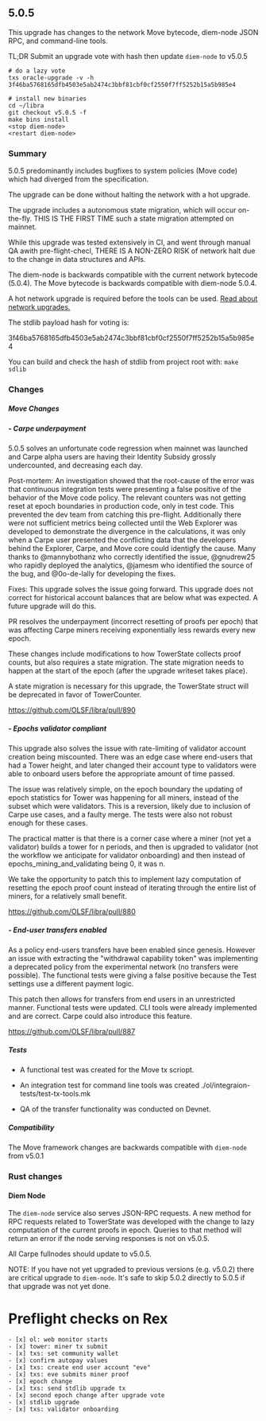## 5.0.5

This upgrade has changes to the network Move bytecode, diem-node JSON RPC, and command-line tools.

TL;DR Submit an upgrade vote with hash then update `diem-node` to v5.0.5

```
# do a lazy vote
txs oracle-upgrade -v -h 3f46ba5768165dfb4503e5ab2474c3bbf81cbf0cf2550f7ff5252b15a5b985e4

# install new binaries
cd ~/libra
git checkout v5.0.5 -f
make bins install
<stop diem-node>
<restart diem-node>

```

### Summary

5.0.5 predominantly includes bugfixes to system policies (Move code) which had diverged from the specification.

The upgrade can be done without halting the network with a hot upgrade.

The upgrade includes a autonomous state migration, which will occur on-the-fly. THIS IS THE FIRST TIME such a state migration attempted on mainnet.

While this upgrade was tested extensively in CI, and went through manual QA awith pre-flight-checl, THERE IS A NON-ZERO RISK of network halt due to the change in data structures and APIs.

The diem-node is backwards compatible with the current network bytecode (5.0.4).
The Move bytecode is backwards compatible with diem-node 5.0.4.

A hot network upgrade is required before the tools can be used. [Read about network upgrades.](../documentation/network-upgrades/upgrades.md)

The stdlib payload hash for voting is:

3f46ba5768165dfb4503e5ab2474c3bbf81cbf0cf2550f7ff5252b15a5b985e4

You can build and check the hash of stdlib from project root with: `make sdlib`

### Changes

##### Move Changes
##### - Carpe underpayment
5.0.5 solves an unfortunate code regression when mainnet was launched and Carpe alpha users are having their Identity Subsidy grossly undercounted, and decreasing each day.

Post-mortem:
An investigation showed that the root-cause of the error was that continuous integration tests were presenting a false positive of the behavior of the Move code policy. The relevant counters was not getting reset at epoch boundaries in production code, only in test code. This prevented the dev team from catching this pre-flight. Additionally there were not sufficient metrics being collected until the Web Explorer was developed to demonstrate the divergence in the calculations, it was only when a Carpe user presented the conflicting data that the developers behind the Explorer, Carpe, and Move core could identigfy the cause. Many thanks to @mannybothanz who correctly identified the issue, @gnudrew25 who rapidly deployed the analytics, @jamesm who identified the source of the bug, and @0o-de-lally for developing the fixes.

Fixes:
This upgrade solves the issue going forward. This upgrade does not correct for historical account balances that are below what was expected. A future upgrade will do this.

PR resolves the underpayment (incorrect resetting of proofs per epoch) that was affecting Carpe miners receiving exponentially less rewards every new epoch.

These changes include modifications to how TowerState collects proof counts, but also requires a state migration. The state migration needs to happen at the start of the epoch (after the upgrade writeset takes place).

A state migration is necessary for this upgrade, the TowerState struct will be deprecated in favor of TowerCounter.

https://github.com/OLSF/libra/pull/890

##### - Epochs validator compliant

This upgrade also solves the issue with rate-limiting of validator account creation being miscounted. There was an edge case where end-users that had a Tower height, and later changed their account type to validators were able to onboard users before the appropriate amount of time passed.

The issue was relatively simple, on the epoch boundary the updating of epoch statistics for Tower was happening for all miners, instead of the subset which were validators. This is a reversion, likely due to inclusion of Carpe use cases, and a faulty merge. The tests were also not robust enough for these cases.

The practical matter is that there is a corner case where a miner (not yet a validator) builds a tower for n periods, and then is upgraded to validator (not the workflow we anticipate for validator onboarding) and then instead of epochs_mining_and_validating being 0, it was n.

We take the opportunity to patch this to implement lazy computation of resetting the epoch proof count instead of iterating through the entire list of miners, for a relatively small benefit.

https://github.com/OLSF/libra/pull/880

##### - End-user transfers enabled
As a policy end-users transfers have been enabled since genesis. However an issue with extracting the "withdrawal capability token" was implementing a deprecated policy from the experimental network (no transfers were possible). The functional tests were giving a false positive because the Test settings use a different payment logic.

This patch then allows for transfers from end users in an unrestricted manner. Functional tests were updated. CLI tools were already implemented and are correct. Carpe could also introduce this feature.

https://github.com/OLSF/libra/pull/887

##### Tests

- A functional test was created for the Move tx scriopt.

- An integration test for command line tools was created ./ol/integraion-tests/test-tx-tools.mk

- QA of the transfer functionality was conducted on Devnet.
##### Compatibility
The Move framework changes are backwards compatible with `diem-node` from v5.0.1

### Rust changes

#### Diem Node
The `diem-node` service also serves JSON-RPC requests. A new method for RPC requests related to TowerState was developed with the change to lazy computation of the current proofs in epoch.
Queries to that method will return an error if the node serving responses is not on v5.0.5. 

All Carpe fullnodes should update to v5.0.5.


NOTE: If you have not yet upgraded to previous versions (e.g. v5.0.2) there are critical upgrade to `diem-node`. It's safe to skip 5.0.2 directly to 5.0.5 if that upgrade was not yet done.



# Preflight checks on Rex
```
- [x] ol: web monitor starts
- [x] tower: miner tx submit
- [x] txs: set community wallet
- [x] confirm autopay values
- [x] txs: create end user account "eve"
- [x] txs: eve submits miner proof
- [x] epoch change
- [x] txs: send stdlib upgrade tx
- [x] second epoch change after upgrade vote
- [x] stdlib upgrade
- [x] txs: validator onboarding
```

